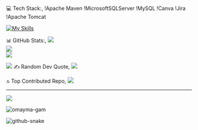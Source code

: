 💻 Tech Stack:,
  !Apache Maven !MicrosoftSQLServer !MySQL !Canva !Jira  !Apache Tomcat


[![My Skills](https://skillicons.dev/icons?i=java,js,ts,html,css,angular,c,figma,git,github,tailwind,bootstrap,docker)](https://github?com/omayma-gam)


📊 GitHub Stats:,
![](https://github-readme-stats.vercel.app/api?username=omayma-gam&theme=neon&hide_border=false&include_all_commits=true&count_private=true)<br/>
![](https://nirzak-streak-stats.vercel.app/?user=omayma-gam&theme=neon&hide_border=false)<br/>
![](https://github-readme-stats.vercel.app/api/top-langs/?username=omayma-gam&theme=neon&hide_border=false&include_all_commits=true&count_private=true&layout=compact)




![](https://github.com/omayma-gam/omayma-gam/blob/output/github-contribution-grid-snake.svg)
✍️ Random Dev Quote,
![](https://quotes-github-readme.vercel.app/api?type=horizontal&theme=radical)

🔝 Top Contributed Repo,
![](https://github-contributor-stats.vercel.app/api?username=hdfaouz&limit=5&theme=dark&combine_all_yearly_contributions=true)

---
![](https://visitcount.itsvg.in/api?id=omayma-gam&icon=0&color=0)
<p align="left"> <img src="https://komarev.com/ghpvc/?username=omayma-gam&label=Profile%20views&color=0e75b6&style=flat" alt="omayma-gam" /> </p>


<picture>
  <source media="(prefers-color-scheme: dark)" srcset="https://raw.githubusercontent.com/tobiasmeyhoefer/tobiasmeyhoefer/output/github-snake-dark.svg" />
  <source media="(prefers-color-scheme: light)" srcset="https://raw.githubusercontent.com/tobiasmeyhoefer/tobiasmeyhoefer/output/github-snake.svg" />
  <img alt="github-snake" src="https://raw.githubusercontent.com/hdfaouz/omayma-gam/output/github-snake.svg" />
</picture>

